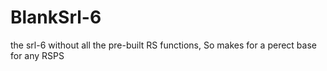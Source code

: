# BlankSrl-6
the srl-6 without all the pre-built RS functions,  So makes for a perect base for any RSPS
